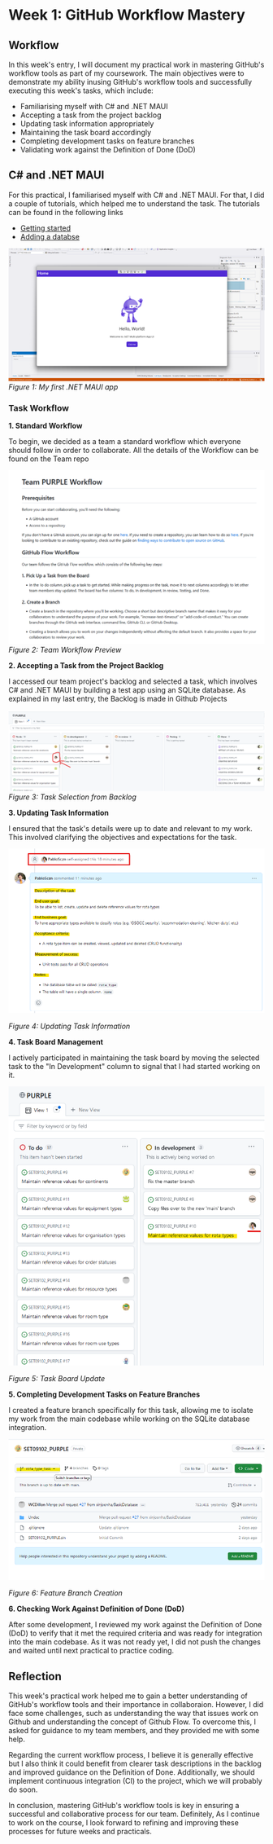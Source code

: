 # Week 1: GitHub Workflow Mastery

## Workflow

In this week's entry, I will document my practical work in mastering GitHub's workflow tools as part of my coursework. The main objectives were to demonstrate my ability inusing GitHub's workflow tools and successfully executing this week's tasks, which include:

- Familiarising myself with C# and .NET MAUI
- Accepting a task from the project backlog
- Updating task information appropriately
- Maintaining the task board accordingly
- Completing development tasks on feature branches
- Validating work against the Definition of Done (DoD)

## C# and .NET MAUI
For this practical, I familiarised myself with C# and .NET MAUI. For that, I did a couple of tutorials, which helped me to understand the task. The tutorials can be found in the following links
* [Getting started](https://learn.microsoft.com/en-us/dotnet/maui/tutorials/notes-app/)
* [Adding a databse](https://learn.microsoft.com/en-us/dotnet/maui/data-cloud/database-sqlite)

![Tutorial App](images/first_app.png)
<br>
*Figure 1: My first .NET MAUI app* 


### Task Workflow
**1. Standard Workflow**

To begin, we decided as a team a standard workflow which everyone should follow in order to collaborate. All the details of the Workflow can be found on the Team repo

![Workflow Preview](images/team_workflow_preview.png)
*Figure 2: Team Workflow Preview*


**2. Accepting a Task from the Project Backlog**

I accessed our team project's backlog and selected a task, which involves C# and .NET MAUI by building a test app using an SQLite database.
As explained in my last entry, the Backlog is made in Github Projects 

![Task Selection](images/task_selection.png)
*Figure 3: Task Selection from Backlog*

**3. Updating Task Information**

I ensured that the task's details were up to date and relevant to my work. This involved clarifying the objectives and expectations for the task.

![Task Update](images/task_update.png)
<br>

*Figure 4: Updating Task Information*

**4. Task Board Management**

I actively participated in maintaining the task board by moving the selected task to the "In Development" column to signal that I had started working on it.

![Task Board Update](images/task_board_update.png)
<br>

*Figure 5: Task Board Update*

**5. Completing Development Tasks on Feature Branches**

I created a feature branch specifically for this task, allowing me to isolate my work from the main codebase while working on the SQLite database integration.

![Feature Branch](images/feature_branch.png)
<br>

*Figure 6: Feature Branch Creation*


**6. Checking Work Against Definition of Done (DoD)**

After some development, I reviewed my work against the Definition of Done (DoD) to verify that it met the required criteria and was ready for integration into the main codebase. As it was not ready yet, I did not push the changes and waited until next practical to practice coding.

## Reflection

This week's practical work helped me to gain a better understanding of GitHub's workflow tools and their importance in collaboraion. However, I did face some challenges, such as understanding the way that issues work on Github and understanding the concept of Github Flow. To overcome this, I asked for guidance to my team members, and they provided me with some help.

Regarding the current workflow process, I believe it is generally effective but I also think it could benefit from clearer task descriptions in the backlog and improved guidance on the Definition of Done. Additionally, we should implement continuous integration (CI) to the project, which we will probably do soon.

In conclusion, mastering GitHub's workflow tools is key in ensuring a successful and collaborative process for our team. Definitely, As I continue to work on the course, I look forward to refining and improving these processes for future weeks and practicals.

